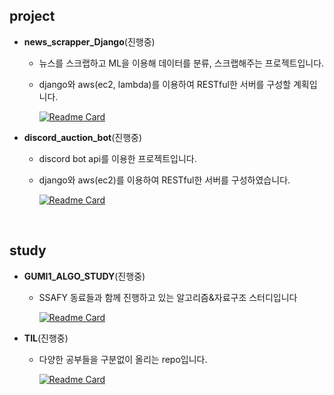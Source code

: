 ## project

* **news_scrapper_Django**(진행중)
  
  * 뉴스를 스크랩하고 ML을 이용해 데이터를 분류, 스크랩해주는 프로젝트입니다.
  
  * django와 aws(ec2, lambda)를 이용하여 RESTful한 서버를 구성할 계획입니다.
  
    [![Readme Card](https://github-readme-stats.vercel.app/api/pin/?username=myejin&repo=news_scrapper_Django)](https://github.com/myejin/news_scrapper_Django)
  
* **discord_auction_bot**(진행중)

  * discord bot api를 이용한 프로젝트입니다.
  
  * django와 aws(ec2)를 이용하여 RESTful한 서버를 구성하였습니다.
  
    [![Readme Card](https://github-readme-stats.vercel.app/api/pin/?username=kgw012&repo=discord_auction_bot)](https://github.com/kgw012/discord_auction_bot)

<br/>

## study

* **GUMI1_ALGO_STUDY**(진행중)

  * SSAFY 동료들과 함께 진행하고 있는 알고리즘&자료구조 스터디입니다
  
    [![Readme Card](https://github-readme-stats.vercel.app/api/pin/?username=kgw012&repo=GUMI1_ALGO_STUDY)](https://github.com/kgw012/GUMI1_ALGO_STUDY)

* **TIL**(진행중)

  * 다양한 공부들을 구분없이 올리는 repo입니다.
  
    [![Readme Card](https://github-readme-stats.vercel.app/api/pin/?username=kgw012&repo=TIL)](https://github.com/kgw012/TIL)

<!--
**kgw012/kgw012** is a ✨ _special_ ✨ repository because its `README.md` (this file) appears on your GitHub profile.

Here are some ideas to get you started:

- 🔭 I’m currently working on ...
- 🌱 I’m currently learning ...
- 👯 I’m looking to collaborate on ...
- 🤔 I’m looking for help with ...
- 💬 Ask me about ...
- 📫 How to reach me: ...
- 😄 Pronouns: ...
- ⚡ Fun fact: ...
-->
